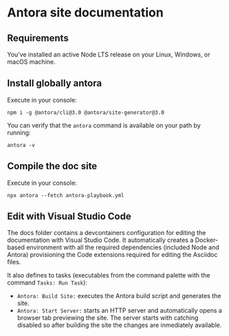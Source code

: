 # Antora site documentation

## Requirements

You’ve installed an active Node LTS release on your Linux, Windows, or macOS machine.

## Install globally antora

Execute in your console:

`npm i -g @antora/cli@3.0 @antora/site-generator@3.0`

You can verify that the `antora` command is available on your path by running:

`antora -v`

## Compile the doc site

Execute in your console:

`npx antora --fetch antora-playbook.yml`

## Edit with Visual Studio Code

The docs folder contains a devcontainers configuration for editing the documentation with Visual Studio Code. It automatically creates a Docker-based environment with all the required dependencies (included Node and Antora) provisioning the Code extensions required for editing the Asciidoc files.

It also defines to tasks (executables from the command palette with the command `Tasks: Run Task`):

- `Antora: Build Site:` executes the Antora build script and generates the site.
- `Antora: Start Server:` starts an HTTP server and automatically opens a browser tab previewing the site. The server starts with catching disabled so after building the site the changes are inmediately available.

